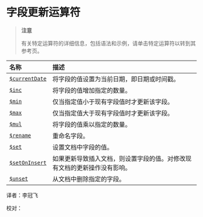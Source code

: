 # 字段更新运算符

> **注意**
>
> 有关特定运算符的详细信息，包括语法和示例，请单击特定运算符以转到其参考页。

| 名称 | 描述 |
| :--- | :--- |
| [`$currentDate`](field-update-operators.md) | 将字段的值设置为当前日期，即日期或时间戳。 |
| [`$inc`](field-update-operators.md) | 将字段的值增加指定的数量。 |
| [`$min`](field-update-operators.md) | 仅当指定值小于现有字段值时才更新该字段。 |
| [`$max`](field-update-operators.md) | 仅当指定值大于现有字段值时才更新该字段。 |
| [`$mul`](field-update-operators.md) | 将字段的值乘以指定的数量。 |
| [`$rename`](field-update-operators.md) | 重命名字段。 |
| [`$set`](field-update-operators.md) | 设置文档中字段的值。 |
| [`$setOnInsert`](field-update-operators.md) | 如果更新导致插入文档，则设置字段的值。对修改现有文档的更新操作没有影响。 |
| [`$unset`](field-update-operators.md) | 从文档中删除指定的字段。 |

译者：李冠飞

校对：


